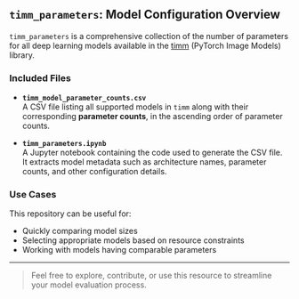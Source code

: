 ## `timm_parameters`: Model Configuration Overview

`timm_parameters` is a comprehensive collection of the number of parameters for all deep learning models available in the [timm](https://github.com/huggingface/pytorch-image-models) (PyTorch Image Models) library.

### Included Files

- **`timm_model_parameter_counts.csv`**  
  A CSV file listing all supported models in `timm` along with their corresponding **parameter counts**, in the ascending order of parameter counts.

- **`timm_parameters.ipynb`**  
  A Jupyter notebook containing the code used to generate the CSV file.  
  It extracts model metadata such as architecture names, parameter counts, and other configuration details.

### Use Cases

This repository can be useful for:

- Quickly comparing model sizes
- Selecting appropriate models based on resource constraints
- Working with models having comparable parameters

---

> Feel free to explore, contribute, or use this resource to streamline your model evaluation process.




